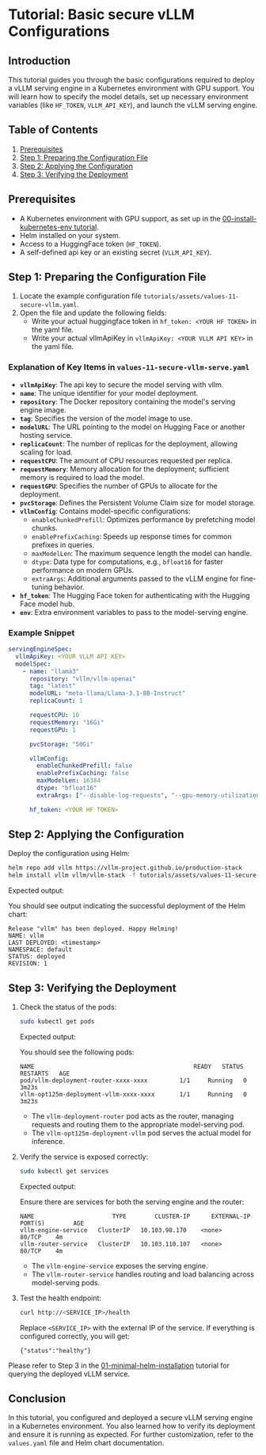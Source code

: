 # Tutorial: Basic secure vLLM Configurations

## Introduction

This tutorial guides you through the basic configurations required to deploy a
vLLM serving engine in a Kubernetes environment with GPU support. You will learn
how to specify the model details, set up necessary environment variables (like
`HF_TOKEN`, `VLLM_API_KEY`), and launch the vLLM serving engine.

## Table of Contents

1. [Prerequisites](#prerequisites)
2. [Step 1: Preparing the Configuration File](#step-1-preparing-the-configuration-file)
3. [Step 2: Applying the Configuration](#step-2-applying-the-configuration)
4. [Step 3: Verifying the Deployment](#step-3-verifying-the-deployment)

## Prerequisites

- A Kubernetes environment with GPU support, as set up in the
  [00-install-kubernetes-env tutorial](00-install-kubernetes-env.md).
- Helm installed on your system.
- Access to a HuggingFace token (`HF_TOKEN`).
- A self-defined api key or an existing secret (`VLLM_API_KEY`).

## Step 1: Preparing the Configuration File

1. Locate the example configuration file
   `tutorials/assets/values-11-secure-vllm.yaml`.
2. Open the file and update the following fields:
   - Write your actual huggingface token in `hf_token: <YOUR HF TOKEN>` in the
     yaml file.
   - Write your actual vllmApiKey in `vllmApiKey: <YOUR VLLM API KEY>` in the
     yaml file.

### Explanation of Key Items in `values-11-secure-vllm-serve.yaml`

- **`vllmApiKey`**: The api key to secure the model serving with vllm.
- **`name`**: The unique identifier for your model deployment.
- **`repository`**: The Docker repository containing the model's serving engine
  image.
- **`tag`**: Specifies the version of the model image to use.
- **`modelURL`**: The URL pointing to the model on Hugging Face or another
  hosting service.
- **`replicaCount`**: The number of replicas for the deployment, allowing
  scaling for load.
- **`requestCPU`**: The amount of CPU resources requested per replica.
- **`requestMemory`**: Memory allocation for the deployment; sufficient memory
  is required to load the model.
- **`requestGPU`**: Specifies the number of GPUs to allocate for the deployment.
- **`pvcStorage`**: Defines the Persistent Volume Claim size for model storage.
- **`vllmConfig`**: Contains model-specific configurations:
  - `enableChunkedPrefill`: Optimizes performance by prefetching model chunks.
  - `enablePrefixCaching`: Speeds up response times for common prefixes in
    queries.
  - `maxModelLen`: The maximum sequence length the model can handle.
  - `dtype`: Data type for computations, e.g., `bfloat16` for faster performance
    on modern GPUs.
  - `extraArgs`: Additional arguments passed to the vLLM engine for fine-tuning
    behavior.
- **`hf_token`**: The Hugging Face token for authenticating with the Hugging
  Face model hub.
- **`env`**: Extra environment variables to pass to the model-serving engine.

### Example Snippet

```yaml
servingEngineSpec:
  vllmApiKey: <YOUR VLLM API KEY>
  modelSpec:
    - name: "llama3"
      repository: "vllm/vllm-openai"
      tag: "latest"
      modelURL: "meta-llama/Llama-3.1-8B-Instruct"
      replicaCount: 1

      requestCPU: 10
      requestMemory: "16Gi"
      requestGPU: 1

      pvcStorage: "50Gi"

      vllmConfig:
        enableChunkedPrefill: false
        enablePrefixCaching: false
        maxModelLen: 16384
        dtype: "bfloat16"
        extraArgs: ["--disable-log-requests", "--gpu-memory-utilization", "0.8"]

      hf_token: <YOUR HF TOKEN>
```

## Step 2: Applying the Configuration

Deploy the configuration using Helm:

```bash
helm repo add vllm https://vllm-project.github.io/production-stack
helm install vllm vllm/vllm-stack -f tutorials/assets/values-11-secure-vllm-serve.yaml
```

Expected output:

You should see output indicating the successful deployment of the Helm chart:

```plaintext
Release "vllm" has been deployed. Happy Helming!
NAME: vllm
LAST DEPLOYED: <timestamp>
NAMESPACE: default
STATUS: deployed
REVISION: 1
```

## Step 3: Verifying the Deployment

1. Check the status of the pods:

   ```bash
   sudo kubectl get pods
   ```

   Expected output:

   You should see the following pods:

   ```plaintext
   NAME                                             READY   STATUS    RESTARTS   AGE
   pod/vllm-deployment-router-xxxx-xxxx         1/1     Running   0          3m23s
   vllm-opt125m-deployment-vllm-xxxx-xxxx       1/1     Running   0          3m23s
   ```

   - The `vllm-deployment-router` pod acts as the router, managing requests and
     routing them to the appropriate model-serving pod.
   - The `vllm-opt125m-deployment-vllm` pod serves the actual model for
     inference.

2. Verify the service is exposed correctly:

   ```bash
   sudo kubectl get services
   ```

   Expected output:

   Ensure there are services for both the serving engine and the router:

   ```plaintext
   NAME                      TYPE        CLUSTER-IP      EXTERNAL-IP   PORT(S)        AGE
   vllm-engine-service   ClusterIP   10.103.98.170    <none>        80/TCP    4m
   vllm-router-service   ClusterIP   10.103.110.107   <none>        80/TCP    4m
   ```

   - The `vllm-engine-service` exposes the serving engine.
   - The `vllm-router-service` handles routing and load balancing across
     model-serving pods.

3. Test the health endpoint:

   ```bash
   curl http://<SERVICE_IP>/health
   ```

   Replace `<SERVICE_IP>` with the external IP of the service. If everything is
   configured correctly, you will get:

   ```plaintext
   {"status":"healthy"}
   ```

Please refer to Step 3 in the
[01-minimal-helm-installation](01-minimal-helm-installation.md) tutorial for
querying the deployed vLLM service.

## Conclusion

In this tutorial, you configured and deployed a secure vLLM serving engine in a
Kubernetes environment. You also learned how to verify its deployment and ensure
it is running as expected. For further customization, refer to the `values.yaml`
file and Helm chart documentation.

